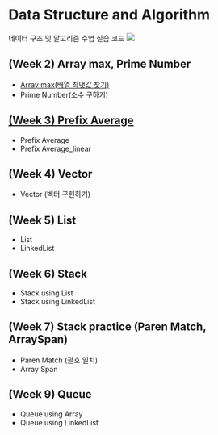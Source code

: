 # Data Structure and Algorithm
데이터 구조 및 알고리즘 수업 실습 코드 <img src="https://img.shields.io/badge/Google Colab-black?style=flat&logo=Google Colab&logoColor=F9AB00"/> 

## (Week 2) Array max, Prime Number
- [Array max(배열 최댓값 찾기)](Code/ArrayMax.ipynb)
- Prime Number(소수 구하기)
## [(Week 3) Prefix Average](Code/Prefix_Average.ipynb)
- Prefix Average
- Prefix Average_linear
## (Week 4) Vector
- Vector (벡터 구현하기)
## (Week 5) List
- List
- LinkedList
## (Week 6) Stack
- Stack using List
- Stack using LinkedList
## (Week 7) Stack practice (Paren Match, ArraySpan)
- Paren Match (괄호 일치)
- Array Span
## (Week 9) Queue
- Queue using Array
- Queue using LinkedList




